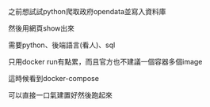 之前想試試python爬取政府opendata並寫入資料庫

然後用網頁show出來

需要python、後端語言(看人)、sql

只用docker run有點累，而且官方也不建議一個容器多個image

這時候看到docker-compose

可以直接一口氣建置好然後跑起來


